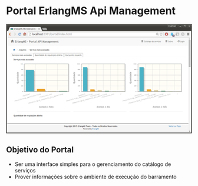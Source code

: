 
Portal ErlangMS Api Management
=====


![alt tag](https://github.com/erlangMS/portal/blob/master/static/img/dashboard.png)


Objetivo do Portal
------------------------
* Ser uma interface simples para o gerenciamento do catálogo de serviços
* Prover informações sobre o ambiente de execução do barramento
 
